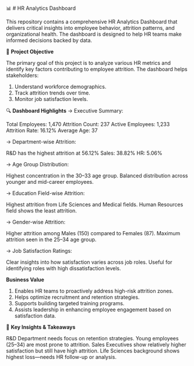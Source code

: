 📊 # HR Analytics Dashboard 

This repository contains a comprehensive HR Analytics Dashboard that delivers critical insights into employee behavior, attrition patterns, and organizational health. The dashboard is designed to help HR teams make informed decisions backed by data.


🎯 **Project Objective**

The primary goal of this project is to analyze various HR metrics and identify key factors contributing to employee attrition. The dashboard helps stakeholders:

1. Understand workforce demographics.
2. Track attrition trends over time.
3. Monitor job satisfaction levels.

🔍 **Dashboard Highlights**
-> Executive Summary:

Total Employees: 1,470
Attrition Count: 237
Active Employees: 1,233
Attrition Rate: 16.12%
Average Age: 37

-> Department-wise Attrition:

R&D has the highest attrition at 56.12%
Sales: 38.82%
HR: 5.06%

-> Age Group Distribution:

Highest concentration in the 30–33 age group.
Balanced distribution across younger and mid-career employees.

-> Education Field-wise Attrition:

Highest attrition from Life Sciences and Medical fields.
Human Resources field shows the least attrition.

-> Gender-wise Attrition:

Higher attrition among Males (150) compared to Females (87).
Maximum attrition seen in the 25–34 age group.

-> Job Satisfaction Ratings:

Clear insights into how satisfaction varies across job roles.
Useful for identifying roles with high dissatisfaction levels.

**Business Value**

1. Enables HR teams to proactively address high-risk attrition zones.
2. Helps optimize recruitment and retention strategies.
3. Supports building targeted training programs.
4. Assists leadership in enhancing employee engagement based on satisfaction data.

📌 **Key Insights & Takeaways**

R&D Department needs focus on retention strategies.
Young employees (25–34) are most prone to attrition.
Sales Executives show relatively higher satisfaction but still have high attrition.
Life Sciences background shows highest loss—needs HR follow-up or analysis.
